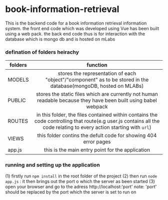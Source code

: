 # book-information-retrieval
This is the backend code for a book information retrieval information system. the front end code which was developed using Vue has been built using a web pack. the back end code thus is for interaction with the database which is mongo db and is hosted on mLabs

### defination of folders heirachy
| folders       | function          |
| ------------- |:-------------:|
| MODELS      | stores the representation of each "object"/"component" as to be stored in the database(mongoDB, hosted on MLABs) |
| PUBLIC     | stores the static files which are currently not human readable because they have been built using babel webpack |
| ROUTES | in this folder, the files contained within contains the code controlling that route(e.g user.js contains all the code relating to every action starting with `url`)| 
|VIEWS|this folder contins the defult code for showing 404 error pages |
|app.js| this is the main entry point for the application|

### running and setting up the application
(1) firstly run `npm install` in the root folder of the project
(2) then run `node app.js` : it then brings out the port o which the server as been started 
(3) open your browser and go to the adress http://localhost:'port' 
note: 'port' should be replaced by the port which the server is set to run on
